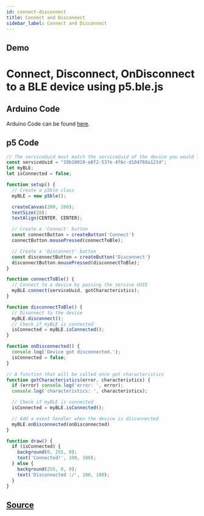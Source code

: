 ```yaml
---
id: connect-disconnect
title: Connect and Disconnect
sidebar_label: Connect and Disconnect
---
```


## Demo

<div class="example">
  <h1>Connect, Disconnect, OnDisconnect to a BLE device using p5.ble.js</h1>
  <div id="canvasContainer"></div>
</div>
<script src="https://cdnjs.cloudflare.com/ajax/libs/p5.js/0.7.2/p5.js"></script>
<script src="https://cdnjs.cloudflare.com/ajax/libs/p5.js/0.7.2/addons/p5.dom.min.js"></script>
<script src="https://unpkg.com/p5ble@0.0.4/dist/p5.ble.js" type="text/javascript"></script>
<script src="assets/scripts/example-connect-disconnect.js"></script>

## Arduino Code
Arduino Code can be found [here](https://github.com/ITPNYU/p5.ble.js/tree/master/examples/connect-disconnect/arduino-sketches).

## p5 Code

```javascript
// The serviceUuid must match the serviceUuid of the device you would like to connect
const serviceUuid = "19b10010-e8f2-537e-4f6c-d104768a1214";
let myBLE;
let isConnected = false;

function setup() {
  // Create a p5ble class
  myBLE = new p5ble();

  createCanvas(200, 200);
  textSize(20);
  textAlign(CENTER, CENTER);

  // Create a 'Connect' button
  const connectButton = createButton('Connect')
  connectButton.mousePressed(connectToBle);

  // Create a 'Disconnect' button
  const disconnectButton = createButton('Disconnect')
  disconnectButton.mousePressed(disconnectToBle);
}

function connectToBle() {
  // Connect to a device by passing the service UUID
  myBLE.connect(serviceUuid, gotCharacteristics);
}

function disconnectToBle() {
  // Disonnect to the device
  myBLE.disconnect();
  // Check if myBLE is connected
  isConnected = myBLE.isConnected();
}

function onDisconnected() {
  console.log('Device got disconnected.');
  isConnected = false;
}

// A function that will be called once got characteristics
function gotCharacteristics(error, characteristics) {
  if (error) console.log('error: ', error);
  console.log('characteristics: ', characteristics);

  // Check if myBLE is connected
  isConnected = myBLE.isConnected();

  // Add a event handler when the device is disconnected
  myBLE.onDisconnected(onDisconnected)
}

function draw() {
  if (isConnected) {
    background(0, 255, 0);
    text('Connected!', 100, 100);
  } else {
    background(255, 0, 0);
    text('Disconnected :/', 100, 100);
  }
}
```

## [Source](https://github.com/ITPNYU/p5.ble.js/tree/master/examples/connect-disconnect/p5-sketch)
